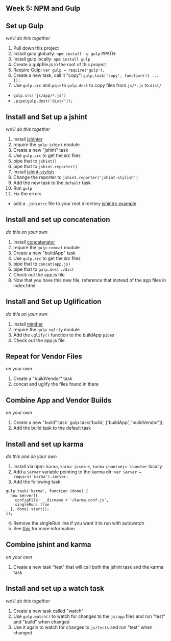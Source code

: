 ## Week 5: NPM and Gulp

## Set up Gulp
*we'll do this together*

1. Pull down this project
2. Install gulp globally: `npm install -g gulp` #PATH
3. Install gulp locally: `npm install gulp`
4. Create a gulpfile.js in the root of this project
5. Require Gulp: `var gulp = require('gulp');`
6. Create a new task, call it "copy": `gulp.task('copy', function(){ ... });`
7. Use `gulp.src` and `pipe` to `gulp.dest` to copy files from `js/*.js` to `dist/`
  * `gulp.src('js/app/*.js')`
  * `.pipe(gulp.dest('dist/'));`

## Install and Set up a jshint
*we'll do this together*

1. Install [jshinter](https://www.npmjs.com/package/gulp-jshint)
2. require the `gulp-jshint` module
3. Create a new "jshint" task
4. Use `gulp.src` to get the src files
5. pipe that to `jshint()`
6. pipe that to `jshint.reporter()`
7. Install [jshint-stylish](https://www.npmjs.com/package/jshint-stylish)
8. Change the reporter to `jshint.reporter('jshint-stylish')`
9. Add the new task to the `default` task
10. Run `gulp`
11. Fix the errors
  * add a `.jshintrc` file to your root directory [jshintrc example](https://github.com/jshint/jshint/blob/master/examples/.jshintrc)
 
## Install and set up concatenation
*do this on your own*

1. Install [concatenator](https://www.npmjs.com/package/gulp-concat)
2. require the `gulp-concat` module
3. Create a new "buildApp" task
4. Use `gulp.src` to get the src files
5. pipe that to `concat(app.js)`
6. pipe that to `gulp.dest` `./dist`
7. Check out the app.js file
8. Now that you have this new file, reference that instead of the app files in index.html

## Install and Set up Uglification
*do this on your own*

1. Install [minifier](https://www.npmjs.com/package/gulp-uglify)
2. require the `gulp-uglify` module
3. Add the `uglify()` function to the buildApp `pipe`s
4. Check out the app.js file

## Repeat for Vendor Files
*on your own*

1. Create a "buildVendor" task
2. concat and uglify the files found in there

## Combine App and Vendor Builds
*on your own*

1. Create a new "build" task
  `gulp.task('build', ['buildApp', 'buildVendor']);
2. Add the build task to the default task

## Install and set up karma
*do this one on your own*

1. Install via npm: `karma`, `karma-jasmine`, `karma-phantomjs-launcher` locally
2. Add a `Server` variable pointing to the karma dir: `var Server = require('karma').server;`
3. Add the following task
  ```
  gulp.task('karma', function (done) {
    new Server({
      configFile: __dirname + '/karma.conf.js',
      singleRun: true
    }, done).start();
  });
  ```
4. Remove the singleRun line if you want it to run with autowatch
5. See [this](https://github.com/karma-runner/gulp-karma) for more information



## Combine jshint and karma
*on your own*

1. Create a new task "test" that will call both the jshint task and the karma task

## Install and set up a watch task
*we'll do this together*

1. Create a new task called "watch"
2. Use `gulp.watch()` to watch for changes to the `js/app` files and run "test" and "build" when changed
3. Use it again to watch for changes to `js/tests` and run "test" when changed
